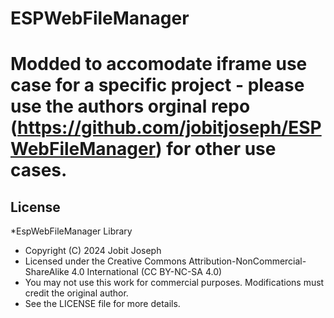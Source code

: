 # ESPWebFileManager

# Modded to accomodate iframe use case for a specific project - please use the authors orginal repo (https://github.com/jobitjoseph/ESPWebFileManager) for other use cases.

## License

 *EspWebFileManager Library
 * Copyright (C) 2024 Jobit Joseph
 * Licensed under the Creative Commons Attribution-NonCommercial-ShareAlike 4.0 International (CC BY-NC-SA 4.0)
 * You may not use this work for commercial purposes. Modifications must credit the original author.
 * See the LICENSE file for more details.
